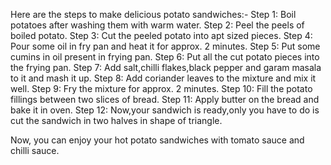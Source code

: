 Here are the steps to make delicious potato sandwiches:-
Step 1: Boil potatoes after washing them with warm water.
Step 2: Peel the peels of boiled potato.
Step 3: Cut the peeled potato into apt sized pieces.
Step 4: Pour some oil in fry pan and heat it for approx. 2 minutes.
Step 5: Put some cumins in oil present in frying pan.
Step 6: Put all the cut potato pieces into the frying pan.
Step 7: Add salt,chilli flakes,black pepper and garam masala to it and mash it up.
Step 8: Add coriander leaves to the mixture and mix it well.
Step 9: Fry the mixture for approx. 2 minutes.
Step 10: Fill the potato fillings between two slices of bread.
Step 11: Apply butter on the bread and bake it in oven.
Step 12: Now,your sandwich is ready,only you have to do is cut the sandwich in two halves in shape of triangle.

Now, you can enjoy your hot potato sandwiches with tomato sauce and chilli sauce.